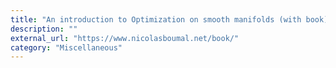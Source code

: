 ```yaml
---
title: "An introduction to Optimization on smooth manifolds (with book) - EPFL"
description: ""
external_url: "https://www.nicolasboumal.net/book/"
category: "Miscellaneous"
---
```

